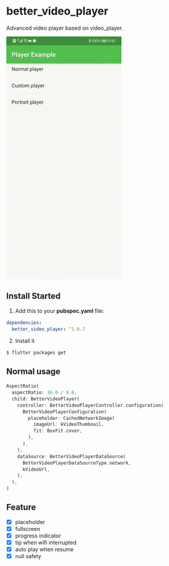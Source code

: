# better_video_player

Advanced video player based on video_player.

<img src="doc/example.gif" border="0" />

## Install Started

1. Add this to your **pubspec.yaml** file:

```yaml
dependencies:
  better_video_player: ^1.0.7
```

2. Install it

```bash
$ flutter packages get
```

## Normal usage

```dart
AspectRatio(
  aspectRatio: 16.0 / 9.0,
  child: BetterVideoPlayer(
    controller: BetterVideoPlayerController.configuration(
      BetterVideoPlayerConfiguration(
        placeholder: CachedNetworkImage(
          imageUrl: kVideoThumbnail,
          fit: BoxFit.cover,
        ),
      ),
    ),
    dataSource: BetterVideoPlayerDataSource(
      BetterVideoPlayerDataSourceType.network,
      kVideoUrl,
    ),
  ),
)
```

## Feature
- [x] placeholder
- [x] fullscreen
- [x] progress indicator
- [x] tip when wifi interrupted
- [x] auto play when resume
- [x] null safety

